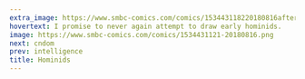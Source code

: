 ```yaml
---
extra_image: https://www.smbc-comics.com/comics/153443118220180816after.png
hovertext: I promise to never again attempt to draw early hominids.
image: https://www.smbc-comics.com/comics/1534431121-20180816.png
next: cndom
prev: intelligence
title: Hominids
---
```

